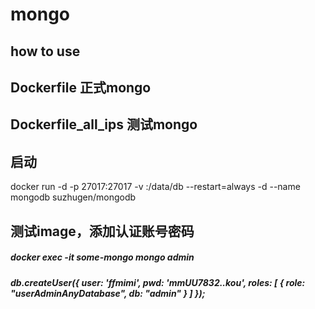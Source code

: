 # mongo

## how to use

## Dockerfile 正式mongo


## Dockerfile_all_ips 测试mongo


## 启动

docker run -d -p 27017:27017 -v <db-dir>:/data/db --restart=always -d  --name mongodb suzhugen/mongodb


## 测试image，添加认证账号密码

##### docker exec -it some-mongo mongo admin
##### db.createUser({ user: 'ffmimi', pwd: 'mmUU7832..kou', roles: [ { role: "userAdminAnyDatabase", db: "admin" } ] });


